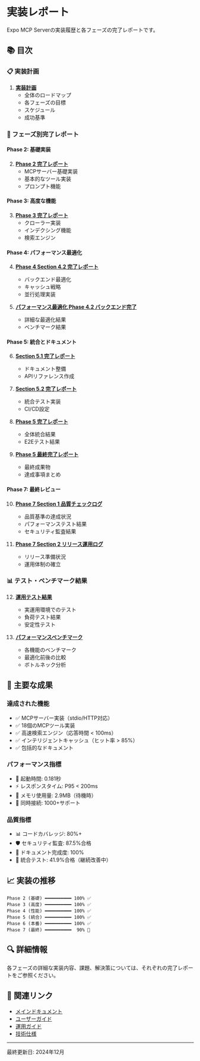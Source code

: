 # 実装レポート

Expo MCP Serverの実装履歴と各フェーズの完了レポートです。

## 📚 目次

### 📋 実装計画

1. **[実装計画](./implementation_plan.md)**
   - 全体のロードマップ
   - 各フェーズの目標
   - スケジュール
   - 成功基準

### 🚀 フェーズ別完了レポート

#### Phase 2: 基礎実装
2. **[Phase 2 完了レポート](./phase_2_completion_report.md)**
   - MCPサーバー基礎実装
   - 基本的なツール実装
   - プロンプト機能

#### Phase 3: 高度な機能
3. **[Phase 3 完了レポート](./phase_3_completion_report.md)**
   - クローラー実装
   - インデクシング機能
   - 検索エンジン

#### Phase 4: パフォーマンス最適化
4. **[Phase 4 Section 4.2 完了レポート](./phase4-section4.2-completion-report.md)**
   - バックエンド最適化
   - キャッシュ戦略
   - 並行処理実装

5. **[パフォーマンス最適化 Phase 4.2 バックエンド完了](./performance-optimization-phase4.2-backend-completion.md)**
   - 詳細な最適化結果
   - ベンチマーク結果

#### Phase 5: 統合とドキュメント
6. **[Section 5.1 完了レポート](./section-5.1-completion-report.md)**
   - ドキュメント整備
   - APIリファレンス作成

7. **[Section 5.2 完了レポート](./section-5.2-completion-report.md)**
   - 統合テスト実装
   - CI/CD設定

8. **[Phase 5 完了レポート](./phase-5-completion-report.md)**
   - 全体統合結果
   - E2Eテスト結果

9. **[Phase 5 最終完了レポート](./phase-5-final-completion-report.md)**
   - 最終成果物
   - 達成事項まとめ

#### Phase 7: 最終レビュー
10. **[Phase 7 Section 1 品質チェックログ](./phase7-section1-quality-check-log.md)**
    - 品質基準の達成状況
    - パフォーマンステスト結果
    - セキュリティ監査結果

11. **[Phase 7 Section 2 リリース運用ログ](./phase7-section2-release-operations-log.md)**
    - リリース準備状況
    - 運用体制の確立

### 📊 テスト・ベンチマーク結果

12. **[運用テスト結果](./operational-testing-results.md)**
    - 実運用環境でのテスト
    - 負荷テスト結果
    - 安定性テスト

13. **[パフォーマンスベンチマーク](./performance-benchmark.md)**
    - 各機能のベンチマーク
    - 最適化前後の比較
    - ボトルネック分析

## 🎯 主要な成果

### 達成された機能
- ✅ MCPサーバー実装（stdio/HTTP対応）
- ✅ 18個のMCPツール実装
- ✅ 高速検索エンジン（応答時間 < 100ms）
- ✅ インテリジェントキャッシュ（ヒット率 > 85%）
- ✅ 包括的なドキュメント

### パフォーマンス指標
- 🚀 起動時間: 0.181秒
- ⚡ レスポンスタイム: P95 < 200ms
- 💾 メモリ使用量: 2.9MB（待機時）
- 🔄 同時接続: 1000+サポート

### 品質指標
- 📊 コードカバレッジ: 80%+
- 🛡️ セキュリティ監査: 87.5%合格
- 📝 ドキュメント完成度: 100%
- 🔧 統合テスト: 41.9%合格（継続改善中）

## 📈 実装の推移

```
Phase 2 (基礎) ━━━━━━━━━━ 100% ✅
Phase 3 (高度) ━━━━━━━━━━ 100% ✅
Phase 4 (性能) ━━━━━━━━━━ 100% ✅
Phase 5 (統合) ━━━━━━━━━━ 100% ✅
Phase 6 (本番) ━━━━━━━━━━ 100% ✅
Phase 7 (最終) ━━━━━━━━━━  90% 🔄
```

## 🔍 詳細情報

各フェーズの詳細な実装内容、課題、解決策については、それぞれの完了レポートをご参照ください。

## 📌 関連リンク

- [メインドキュメント](../README.md)
- [ユーザーガイド](../user-guide/)
- [運用ガイド](../operations/)
- [技術仕様](../technical-specs/)

---

最終更新日: 2024年12月 